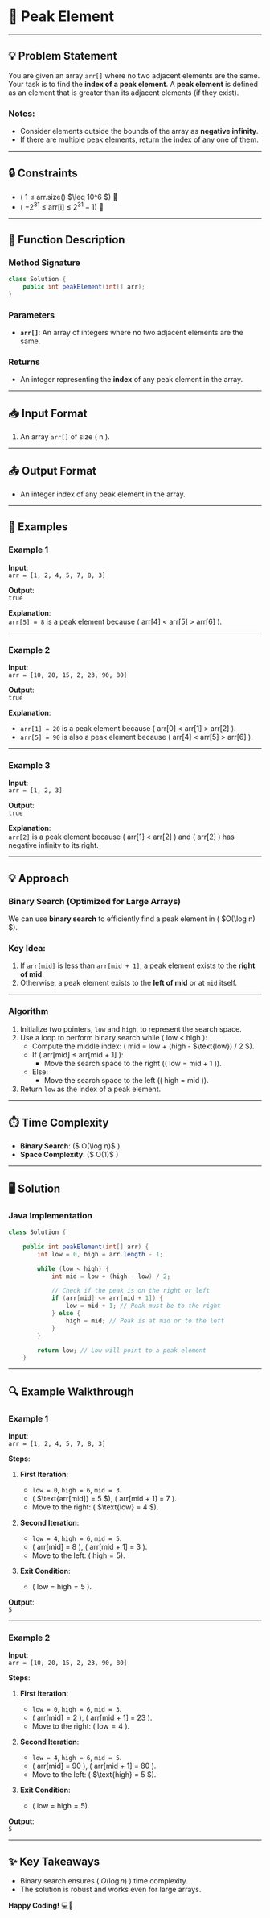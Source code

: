 # 🎯 Peak Element

---

## 💡 Problem Statement

You are given an array `arr[]` where no two adjacent elements are the same. Your task is to find the **index of a peak element**. A **peak element** is defined as an element that is greater than its adjacent elements (if they exist).

### Notes:

- Consider elements outside the bounds of the array as **negative infinity**.
- If there are multiple peak elements, return the index of any one of them.

---

## 🔒 Constraints

- \( 1 $\leq$ $\text{arr.size()}$ $\leq 10^6 $\) 🧮
- \( $-2^{31}$ $\leq$ $\text{arr[i]}$ $\leq$ $2^{31} - 1$\) 🔢

---

## 📝 Function Description

### Method Signature

```java
class Solution {
    public int peakElement(int[] arr);
}
```

### Parameters

- **`arr[]`**: An array of integers where no two adjacent elements are the same.

### Returns

- An integer representing the **index** of any peak element in the array.

---

## 📥 Input Format

1. An array `arr[]` of size \( n \).

---

## 📤 Output Format

- An integer index of any peak element in the array.

---

## 🎯 Examples

### Example 1

**Input**:  
`arr = [1, 2, 4, 5, 7, 8, 3]`

**Output**:  
`true`

**Explanation**:  
`arr[5] = 8` is a peak element because \( $\text{arr[4]}$ < $\text{arr[5]}$ > $\text{arr[6]}$ \).

---

### Example 2

**Input**:  
`arr = [10, 20, 15, 2, 23, 90, 80]`

**Output**:  
`true`

**Explanation**:

- `arr[1] = 20` is a peak element because \( $\text{arr[0]}$ < $\text{arr[1]}$ > $\text{arr[2]}$ \).
- `arr[5] = 90` is also a peak element because \( $\text{arr[4]}$ < $\text{arr[5]}$ > $\text{arr[6]}$ \).

---

### Example 3

**Input**:  
`arr = [1, 2, 3]`

**Output**:  
`true`

**Explanation**:  
`arr[2]` is a peak element because \( $\text{arr[1]}$ < $\text{arr[2]}$ \) and \( $\text{arr[2]}$ \) has negative infinity to its right.

---

## 💡 Approach

### Binary Search (Optimized for Large Arrays)

We can use **binary search** to efficiently find a peak element in \( $O(\log n) $\).

### Key Idea:

1. If `arr[mid]` is less than `arr[mid + 1]`, a peak element exists to the **right of mid**.
2. Otherwise, a peak element exists to the **left of mid** or at `mid` itself.

---

### Algorithm

1. Initialize two pointers, `low` and `high`, to represent the search space.
2. Use a loop to perform binary search while \( $\text{low}$ < $\text{high}$ \):
   - Compute the middle index: \( $\text{mid}$ = $\text{low}$ + ($\text{high}$ - $\text{low}) / 2 $\).
   - If \( $\text{arr[mid]}$ $\leq$ $\text{arr[mid + 1]}$ \):
     - Move the search space to the right (\( $\text{low}$ = $\text{mid} + 1$ \)).
   - Else:
     - Move the search space to the left (\( $\text{high}$ = $\text{mid}$ \)).
3. Return `low` as the index of a peak element.

---

## ⏱️ Time Complexity

- **Binary Search**: \($ O(\log n)$ \)
- **Space Complexity**: \($ O(1)$ \)

---

## 🖥️ Solution

### Java Implementation

```java
class Solution {

    public int peakElement(int[] arr) {
        int low = 0, high = arr.length - 1;

        while (low < high) {
            int mid = low + (high - low) / 2;

            // Check if the peak is on the right or left
            if (arr[mid] <= arr[mid + 1]) {
                low = mid + 1; // Peak must be to the right
            } else {
                high = mid; // Peak is at mid or to the left
            }
        }

        return low; // Low will point to a peak element
    }
```

---

## 🔍 Example Walkthrough

### Example 1

**Input**:  
`arr = [1, 2, 4, 5, 7, 8, 3]`

**Steps**:

1. **First Iteration**:

   - `low = 0`, `high = 6`, `mid = 3`.
   - \( $\text{arr[mid]} = 5 $\), \( $\text{arr[mid + 1]}$ = 7 \).
   - Move to the right: \( $\text{low} = 4 $\).

2. **Second Iteration**:

   - `low = 4`, `high = 6`, `mid = 5`.
   - \( $\text{arr[mid]}$ = 8 \), \( $\text{arr[mid + 1]}$ = 3 \).
   - Move to the left: \( $\text{high} = 5$\).

3. **Exit Condition**:
   - \( $\text{low}$ = $\text{high} = 5$ \).

**Output**:  
`5`

---

### Example 2

**Input**:  
`arr = [10, 20, 15, 2, 23, 90, 80]`

**Steps**:

1. **First Iteration**:

   - `low = 0`, `high = 6`, `mid = 3`.
   - \( $\text{arr[mid]} = 2$ \), \( $\text{arr[mid + 1]}$ = 23 \).
   - Move to the right: \( $\text{low} = 4$ \).

2. **Second Iteration**:

   - `low = 4`, `high = 6`, `mid = 5`.
   - \( $\text{arr[mid]}$ = 90 \), \( $\text{arr[mid + 1]}$ = 80 \).
   - Move to the left: \( $\text{high} = 5 $\).

3. **Exit Condition**:
   - \( $\text{low}$ = $\text{high} = 5$\).

**Output**:  
`5`

---

## ✨ Key Takeaways

- Binary search ensures \( $O(\log n)$ \) time complexity.
- The solution is robust and works even for large arrays.

**Happy Coding!** 💻🚀
